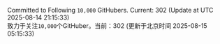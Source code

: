 Committed to Following `10,000` GitHubers. Current: <!-- FOLLOWING_COUNT -->302<!-- FOLLOWING_COUNT --> (Update at UTC <!-- LAST_UPDATED -->2025-08-14 21:15:33<!-- LAST_UPDATED -->)<br>
致力于关注`10,000`个GitHuber。当前：<!-- FOLLOWING_COUNT -->302<!-- FOLLOWING_COUNT --> (更新于北京时间 <!-- LAST_UPDATED_CST -->2025-08-15 05:15:33<!-- LAST_UPDATED_CST -->)
